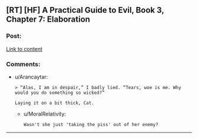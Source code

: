 ## [RT] [HF] A Practical Guide to Evil, Book 3, Chapter 7: Elaboration

### Post:

[Link to content](https://practicalguidetoevil.wordpress.com/2017/04/12/chapter-7-elaboration/)

### Comments:

- u/Arancaytar:
  ```
  > “Alas, I am in despair,” I badly lied. “Tears, woe is me. Why would you do something so wicked?”

  Laying it on a bit thick, Cat.
  ```

  - u/MoralRelativity:
    ```
    Wasn't she just 'taking the piss' out of her enemy?
    ```

---


